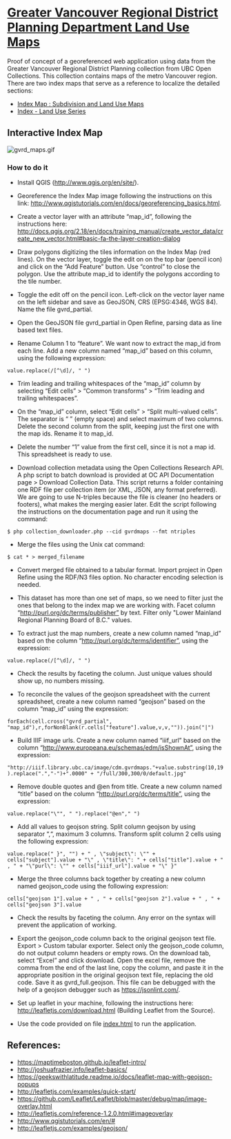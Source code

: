 # [Greater Vancouver Regional District Planning Department Land Use Maps](https://open.library.ubc.ca/collections/gvrdmaps)

Proof of concept of a georeferenced web application using data from the Greater Vancouver Regional District Planning collection from UBC Open Collections. This collection contains maps of the metro Vancouver region. There are two index maps that serve as a reference to localize the detailed sections:

- [Index Map : Subdivision and Land Use Maps](https://open.library.ubc.ca/collections/gvrdmaps/items/1.0135075)
- [Index - Land Use Series](https://open.library.ubc.ca/collections/gvrdmaps/items/1.0135076)

## Interactive Index Map

![gvrd_maps.gif](https://github.com/carolamigo/ubc_gvrd_maps/blob/master/gvrd_maps.gif)

### How to do it

- Install QGIS (http://www.qgis.org/en/site/).

- Georeference the Index Map image following the instructions on this link: http://www.qgistutorials.com/en/docs/georeferencing_basics.html.

- Create a vector layer with an attribute “map_id”, following the instructions here: http://docs.qgis.org/2.18/en/docs/training_manual/create_vector_data/create_new_vector.html#basic-fa-the-layer-creation-dialog

- Draw polygons digitizing the tiles information on the Index Map (red lines). On the vector layer, toggle the edit on on the top bar (pencil icon) and click on the “Add Feature” button. Use “control” to close the polygon. Use the attribute map_id to identify the polygons according to the tile number.

- Toggle the edit off on the pencil icon. Left-click on the vector layer name on the left sidebar and save as GeoJSON, CRS (EPSG:4346, WGS 84). Name the file gvrd_partial.

- Open the GeoJSON file gvrd_partial in Open Refine, parsing data as line based text files. 

- Rename Column 1 to “feature”. We want now to extract the map_id from each line. Add a new column named “map_id” based on this column, using the following expression:

`value.replace(/[^\d]/, " ")`

- Trim leading and trailing whitespaces of the “map_id” column by selecting “Edit cells” > “Common transforms” > “Trim leading and trailing whitespaces”.

- On the “map_id” column, select “Edit cells” > “Split multi-valued cells”. The separator is “ ” (empty space) and select maximum of two columns. Delete the second column from the split, keeping just the first one with the map ids. Rename it to map_id.

- Delete the number “1” value from the first cell, since it is not a map id. This spreadsheet is ready to use.

- Download collection metadata using the Open Collections Research API. A php script to batch download is provided at OC API Documentation page > Download Collection Data. This script returns a folder containing one RDF file per collection item (or XML, JSON, any format preferred). We are going to use N-triples because the file is cleaner (no headers or footers), what makes the merging easier later. Edit the script following the instructions on the documentation page and run it using the command:

`$ php collection_downloader.php --cid gvrdmaps --fmt ntriples`

- Merge the files using the Unix cat command:

`$ cat * > merged_filename`

- Convert merged file obtained to a tabular format. Import project in Open Refine using the RDF/N3 files option. No character encoding selection is needed.

- This dataset has more than one set of maps, so we need to filter just the ones that belong to the index map we are working with. Facet column “http://purl.org/dc/terms/publisher” by text. Filter only "Lower Mainland Regional Planning Board of B.C." values.

- To extract just the map numbers, create a new column named “map_id” based on the column “http://purl.org/dc/terms/identifier”, using the expression:

`value.replace(/[^\d]/, " ")`

- Check the results by faceting the column. Just unique values should show up, no numbers missing.

- To reconcile the values of the geojson spreadsheet with the current spreadsheet, create a new column named “geojson” based on the column “map_id” using the expression:

`forEach(cell.cross("gvrd_partial", "map_id"),r,forNonBlank(r.cells["feature"].value,v,v,"")).join("|")`

- Build IIIF image urls. Create a new column named “iiif_url” based on the column “http://www.europeana.eu/schemas/edm/isShownAt”, using the expression:

`"http://iiif.library.ubc.ca/image/cdm.gvrdmaps."+value.substring(10,19).replace(".","-")+".0000" + "/full/300,300/0/default.jpg"`

- Remove double quotes and @en from title. Create a new column named “title” based on the column “http://purl.org/dc/terms/title”, using the expression:

`value.replace("\"", " ").replace("@en"," ")`

- Add all values to geojson string. Split column geojson by using separator “,“, maximum 3 columns. Transform split column 2 cells using the following expression:

`value.replace(" }", "") + " , \"subject\": \"" + cells["subject"].value + "\" , \"title\": " + cells["title"].value + " , " + "\"purl\": \"" + cells["iiif_url"].value + "\" }"`

- Merge the three columns back together by creating a new column named geojson_code using the following expression:

`cells["geojson 1"].value + " , " + cells["geojson 2"].value + " , " + cells["geojson 3"].value`

- Check the results by faceting the column. Any error on the syntax will prevent the application of working.

- Export the geojson_code column back to the original geojson text file. Export > Custom tabular exporter. Select only the geojson_code column, do not output column headers or empty rows. On the download tab, select “Excel” and click download. Open the excel file, remove the comma from the end of the last line, copy the column, and paste it in the appropriate position in the original geojson text file, replacing the old code. Save it as gvrd_full.geojson. This file can be debugged with the help of a geojson debugger such as https://jsonlint.com/.

- Set up leaflet in your machine, following the instructions here: http://leafletjs.com/download.html (Building Leaflet from the Source).

- Use the code provided on file [index.html](https://github.com/carolamigo/ubc_gvrd_maps/blob/master/index.html) to run the application.

## References:

- https://maptimeboston.github.io/leaflet-intro/
- http://joshuafrazier.info/leaflet-basics/
- https://geekswithlatitude.readme.io/docs/leaflet-map-with-geojson-popups
- http://leafletjs.com/examples/quick-start/
- https://github.com/Leaflet/Leaflet/blob/master/debug/map/image-overlay.html
- http://leafletjs.com/reference-1.2.0.html#imageoverlay
- http://www.qgistutorials.com/en/#
- http://leafletjs.com/examples/geojson/

